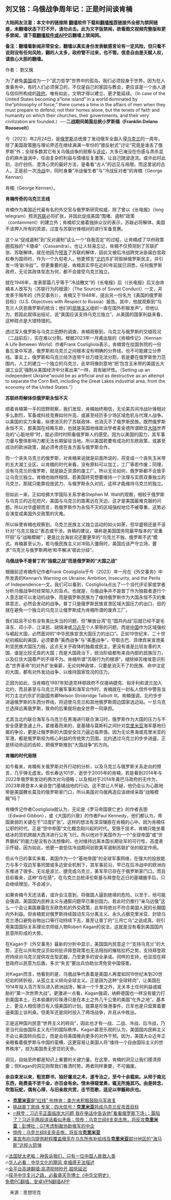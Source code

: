  <!-- 面包屑导航 --> <h2>刘又铭：乌俄战争周年记：正是时间谈肯楠</h2> <p class="notice"><b>大陆网友注意：本文中的链接除 <a href="https://github.com/bannedbook/fanqiang" >翻墙</a>软件下载和<a href="https://github.com/killgcd/justmysocks/blob/master/README.md">翻墙推荐</a>链接外全部为禁网链接，未翻墙状态下打不开，请勿点击。此为文字版禁闻，欲看图文视频完整版和更多禁闻，请下载<a href="https://github.com/bannedbook/fanqiang">翻墙软件或APP</a>后翻墙上禁闻网。</p><p>备注：翻墙看新闻非常安全，翻墙以真实身份发表敏感言论有一定风险，但只看不说则没有任何风险，翻的人太多，政府管不过来，也不管。信息自由是天赋人权，请放心大胆的翻墙。</b></p>  <div class="entry"> <p>作者： 劉又銘</p> <p>为了避免<a href="https://www.bannedbook.org/bnews/tag/%e7%be%8e%e5%9b%bd/" class="st_tag internal_tag" rel="tag" title="标签 美国 下的日志">美国</a>成为一个“武力哲学”世界中的孤岛，我们必须投身于世界。因为在人类事务中，有时人们必须保卫的，不仅是自己的家园与教会，更应该是一个由人道与信仰所构成的<a href="https://www.bannedbook.org/bnews/tag/%e6%94%bf%e5%ba%9c/" class="st_tag internal_tag" rel="tag" title="标签 政府 下的日志">政府</a>。唯有如此，文明才得以建立、更才能延续。（In case of the United States becoming a&#8221;lone island&#8221; in a world dominated by the&#8221;philosophy of force,&#8221; there comes a time in the affairs of men when they must prepare to defend, not their homes alone, but the tenets of faith and humanity on which their churches, their governments, and their very civilization are founded.）──<strong>二战期间美国总统小罗斯福（Franklin Delano Roosevelt）</strong></p> <p>今（2023）年2月24日，是<a href="https://www.bannedbook.org/bnews/tag/%e4%bf%84%e7%bd%97%e6%96%af/" class="st_tag internal_tag" rel="tag" title="标签 俄罗斯 下的日志">俄罗斯</a>总统普丁发动俄军全面入侵<a href="https://www.bannedbook.org/bnews/tag/%e4%b9%8c%e5%85%8b%e5%85%b0/" class="st_tag internal_tag" rel="tag" title="标签 乌克兰 下的日志">乌克兰</a>的一周年。除了美国政策圈与理论界还在继续满满一年份的“膝反射式”讨论“究竟是谁丢了俄罗斯”外；全球多数其它有关乌俄战争的观察与<span class='wp_keywordlink_affiliate'><a href="https://www.bannedbook.org/bnews/comments/" title="新闻评论" target="_blank">评论</a></span>，大多已淹没在伤感与肃杀混合的麻木漩涡中，任由复杂的利益与情绪反复激荡，让自己随波逐流。或许此时此刻，治疗创伤、澄清心灵的最好方法，是看看“古人”的远见与局限。而这里说的古人，正是前一次<a href="https://www.bannedbook.org/bnews/tag/%E5%86%B7%E6%88%98/" class="st_tag internal_tag" rel="tag" title="标签 冷战 下的日志">冷战</a>中，同时身兼“冷战催生者”与“冷战反对者”的肯楠（George Kennan）</p> <p>肯楠（George Kennan）。</p> <p><strong>肯楠传奇的乌克兰支线</strong></p> <p>肯楠作为美国近代最有名的外交官与俄罗斯研究权威，除了曾以《长电报》（long telegram）预测<a href="https://www.bannedbook.org/bnews/tag/%E8%8B%8F%E8%81%94/" class="st_tag internal_tag" rel="tag" title="标签 苏联 下的日志">苏联</a>必将扩张，并因此促成美国“围堵、遏制”政策（containment）的建立外；肯楠却又接着独排众议的表示，苏联必将解体，美国不该押入所有的资源，过度与苏联针锋相对的进行军备竞赛。</p> <p>这个从“促成遏制”到“反对遏制”这么一个“自我否定”的过程，让肯楠成了华府政策圈孤独的“卡珊卓”（Cassandra）。也让人轻易忘记，肯楠不仅预测到了苏联扩张、苏联解体。就在他因为<span class='wp_keywordlink'><a href="https://www.bannedbook.org/forum5/" title="预言玄学禁书下载" rel="nofollow">预言</a></span>了苏联的解体，因此又被后冷战跨党派各届白宫政权奉为国师时，作为一个九旬老人，他更预言“<a href="https://www.bannedbook.org/bnews/tag/%e5%8c%97%e7%ba%a6/" class="st_tag internal_tag" rel="tag" title="标签 北约 下的日志">北约</a>东扩将毁掉俄罗斯民主，并引发一场‘新冷战’”。但更重要的是，肯楠其实早在近80年前就已洞悉，任何俄罗斯政府，无论其政体型态为何，都不会接受乌克兰独立。</p>  <p>就在1946年，发表那篇几乎等于“冷战檄文”的《长电报》后（《长电报》后又由肯楠本人改写为〈苏联行为的根源〉（The Sources of Soviet Conduct）一文，并发表于隔年的《外交事务》），肯楠又于1948年，提出另一份名为《美国的俄罗斯目标》（U.S. Objectives with Respect to Russia）报告。其中，他就观察到“乌克兰人厌恶俄罗斯的统治；他们的<span class='wp_keywordlink'><a href="https://www.bannedbook.org/forum11/topic333.html" title="禁片：民族主义和三座大山" target="_blank">民族主义</a></span>组织一直在国外积极发声”。但他认为，若因此就得出结论，说“美国应该支持乌克兰独立”，从美国的国家利益来看，这种观点是大错特错的。</p> <p>透过深入俄罗斯与乌克兰田野的调查，肯楠观察到，乌克兰与俄罗斯的交错现况（二战前后），实在难以分割。根据2023年一月甫出版的《肯楠传记》（Kennan: A Life Between World）作者Frank Costigliola表示，肯楠曾在给国务院的一份备忘录中写道，俄罗斯和乌克兰之间根本没有明确的分界线，也不可能建立分界线。事实上，俄罗斯和乌克兰经济连带千丝万缕无法分割，若是要在俄罗斯势力范围内，人工的建立一个独立的乌克兰，此举将像刻意地“把‘包含玉米带的美国五大湖工业区’强制从美国经济中分离出来”一样，具有破坏性。（Setting up an independent Ukraine&#8221;would be as artificial and as destructive as an attempt to separate the Corn Belt, including the Great Lakes industrial area, from the economy of the United States.&#8221;）</p> <p><strong>苏联终将解体但俄罗斯永恒不灭</strong></p> <p>顺着肯楠第一手的田野观察，我们发现，肯楠始终相信，无论美苏间冷战针锋相对多么剧烈，军备或科技竞赛如何升高，或甚至经历多少场区域危机与代理人战争。以美国的实力来看，纵使消灭的了苏联政体、也消灭不了俄罗斯民族。既然俄罗斯永恒不灭，那美国在经略东欧，也就是英国地缘政治学者麦金德所谓欧亚<span class='wp_keywordlink_affiliate'><a href="https://www.bannedbook.org/" title="大陆" target="_blank">大陆</a></span>世界岛的“心脏地带”时，就必须时时照看俄罗斯人的感受。因为以美国的国力，其军事力量与整体影响力都无法长期留驻当地。所以美国若要有成功的东欧政策，或甚至成功的欧洲政策，就必须考虑在各方面与俄罗斯合作。</p> <p>而一个丧失乌克兰的俄罗斯，对肯楠来说就是前面所说的，将变成一个丧失玉米带的五大湖工业区。以肯楠的时代来看，没有原料可以加工，工厂等若作废；同理，没有乌克兰的俄罗斯，就是缺乏资源的废工厂。所以无论如何，俄罗斯都不会放手让乌克兰独立。肯楠也始终相信，若美国终究想要维持一个法理与实质双重独立的乌克兰，那就只能靠投放武力、与俄罗斯永久对抗，这样才能维持乌克兰的独立。</p> <p>但如此一来，正如哈佛大学国际关系学者Stephen M. Walt的观察，相较于俄罗斯与乌克兰的近在咫尺，美国与乌克兰的距离远在天边，这才是美国最难克服的问题。所以对华盛顿而言，若俄罗斯作为永恒不灭的区域强权地位不被尊重，这势必会演变成美国外交政策的灾难。</p> <p>所以纵使肯楠也观察到，乌克兰民族主义独立运动的如火如荼，但华盛顿还是不该针对“乌克兰独立”表态或干涉。肯楠的建议，堪称是美国国务院最早版本的“双重吓阻”与“战略模糊”；更是比台海状况还要更早的“乌克兰不独、俄罗斯不武”模式。肯楠甚至认为，若乌俄民族主义对冲陷入僵局时，美国应该严守立场，要求“乌克兰与俄罗斯两地‘和平解决’彼此分歧”。</p>  <p><strong>乌俄战争不是普丁的“独裁之战”而是俄罗斯的“大国之战”</strong></p> <p>根据前述肯楠传记作者Frank Costigliola于今（2023）年一月在《外交事务》中所发表的Kennan&#8217;s Warning on Ukraine: Ambition, Insecurity, and the Perils of Independence一文。我们可以看到，Costigliola点出了一个当代评论家或学者分析乌俄战争时经常陷入的盲点。也就是，乌俄战争并不是普丁作为独裁者遂行个人意志就可以发动的战争，而是俄罗斯民族为了维持俄罗斯作为大国永恒不灭的集体意志，必然会发动的战争。普丁只是俄罗斯民族宣泄区域大国压力的出口，目的就在避免一个独立的乌克兰让俄罗斯成为肯楠所谓的废弃工厂。</p> <p>我们姑且不论有没有类比失当的问题，但“解放台湾”在“国共内战”后就已经不是毛泽东、邓小平、江泽民、胡锦涛或<a href="https://www.bannedbook.org/bnews/tag/%e4%b9%a0%e8%bf%91%e5%b9%b3/" class="st_tag internal_tag" rel="tag" title="标签 习近平 下的日志">习近平</a>个人荣辱的问题，而是<span class='wp_keywordlink_affiliate'><a href="https://www.bannedbook.org/" title="中国" target="_blank">中国</a></span>作为区域强权与崛起大国，必然面对的“中华民族宣泄大国压力的出口”。正如19世纪末、二十世纪初崛起的美国，必须要靠“美西战争”与“美墨战争”，夺取古巴、菲律宾来宣泄美利坚民族大国压力般。这点无关乎政体的独裁或民主，更没有谁是比较友善的大国、谁是比较无良的大国；而是大国政治下，统治阶级都有来自内部的民族压力，以及扛住大国尊严的不得不为。肯楠所谓“苏联行为的根源”，褪除掉苏维埃意识形态“世界革命”的对外扩张柴薪，无论何种政体，只要是消灭不了的民族、命中注定的大国，都有对外发动战争，以维持国家现况的压力。</p> <p>正因为如此，当肯楠在1997年知道克林顿政府不仅接纳捷克、匈牙利和波兰加入北约，而且甚至与乌克兰开展军事和海军合作时，肯楠就在一封私人信件中警告当时力主北约东扩的副国务卿Nelson Strobridge Talbott III。肯楠强调，北约步步进逼俄罗斯的东西分界线，将迫使乌克兰和其他俄罗斯周边国家选边站。一旦乌克兰选择远离俄罗斯，致命的后果就将由全世界一同承担。</p> <p>尤其当北约联合海军与乌克兰在黑海进行联合演习时，俄罗斯作为大国的压力与不安全感更急速上升。紧接着而来的，是基辅与莫斯科之间针对<a href="https://www.bannedbook.org/bnews/tag/%E5%85%8B%E9%87%8C%E7%B1%B3%E4%BA%9A/" class="st_tag internal_tag" rel="tag" title="标签 克里米亚 下的日志">克里米亚</a>海军基地归属的争论，更是让俄罗斯的大国安全压力逼近临界值。因为无论黑海或克里米亚的军港，都是俄罗斯视为核心利益的传统势力范围，北约透过乌克兰的步步进逼，正是转动命运的齿轮，把俄罗斯推到“大国战争”的方向。</p> <p><strong>肯楠的时代局限</strong></p> <p>如今看来，肯楠有关俄罗斯对外行动的分析，以及乌克兰与俄罗斯关系走向的预言，几乎弹无虚发。但长寿达101岁，逝世于2005年的肯楠，若是看到2014年与2022年俄罗斯发动的两次对乌侵略；以及相对于2014年奥巴马政府的无作为，2023年拜登本人亲自登门基辅战地的行动。这不禁让人怀疑，他仍会认为心脏地带是美国鞭长莫及的俄罗斯家门口，所以美国对乌俄两造应该继续采取“战略模糊”吗？</p>  <p>肯楠传记作者Costigliola就认为，无论是《罗马帝国衰亡史》的作者吉朋（Edward Gibbon），或《大国的兴衰》的作者Paul Kennedy，他们都认为，帝国衰弱的关键在于“过度扩张”。这样的想法有深深镶嵌在肯楠的心中。因为肯楠任公职的时代，正是“空中帝国”文化概念刚兴起的时代。受限于技术，肯楠只能坐着结冰的货机跨越大西洋进行公务飞行。所以他对于美国作为一个“全球帝国”或“世界霸权”的能力是没有办法想像的，也对维持远离本国长期驻军的可行性，高度表示怀疑。因为如此，他更一直低估冷战期间驻欧美军遏制苏联扩张的稳定作用。</p> <p>但从今日的事实来看，美国作为一个“基地帝国”的全球军事网络，在强大的投放能力与多个双边军事同盟或多边安全机制下，其军事前沿，早已在后冷战中的欧洲向东推进了很多。无论是波兰、捷克或乌克兰，美军早已存在于俄罗斯家门口。而且目前看来，这种“存在感”，在乌克兰总统泽伦斯基与拜登在近日的基辅握手后，只会继续增加，不会减少。</p> <p>如果肯楠今天还活着，或许会注意到，将俄国人逼到绝境的危险。以至于，他可能会强调，美国国内民粹主义与通膨问题早已重创国力。若此时仍推行“亲乌远俄”这么一个会让美国暴露在东欧危机的外交政策，此举将绝对不符合美国人民的长期国内外利益。但肯楠若对俄罗斯持续鼓动东乌分离主义、永久占据克里米亚、封锁乌克兰港口避免谷物出口等行动持续下去，甚至让普丁的“三月亡乌”之说成真。则引用美国国际关系理论宗师级人物Robert Kagan的说法，这就是没有看到美国国内民意所形成的大势。</p> <p>在Kagan于《外交事务》最新的分析中显示，美国国内民意这个“支持乌克兰”的大势，正在以共和党议员如何批评拜登政策也无法阻挡的摧枯拉朽之势，支持拜登政府持续对乌克兰提供攻击型武器，乃至更多的安全承诺。同样的支持，也显现在拜登政府以民意为后盾，多次“失言”要出兵协助台湾免受中国侵害。</p> <p>对Kagan而言，他看到的是，乌俄战争代表着是美国人再度如同19世纪末到20世纪初的转折般，从孤立主义转向全球主义。正是因为这种“全球转向”，让美国在1914年投入百万军队进入欧洲战场，解决一个千里之外，无关本土任何利益或威胁的“第一次世界大战”。更激进一点看，Kagan强调，纳粹德国也一样没有能力打到美国本土，日本偷袭的珍珠港只是在本土之外几千公里的美国“化外之地”。基本上，更没人相信德日有入侵美国的计划。就算是珍珠港事件，日军也是只盘算着要逼美国上谈判桌。但美军还是同时投入了两场战争，并且从中胜出。</p> <p>正是这种国内民意“世界主义的转向”，因此也才有一战、二战、冷战、后冷战，乃至当代自由国际主义先行的国际秩序。Kagan甚至乐观的认为，美国国内民粹主义不会让美国转向孤立，而是会将美国推向更多的对外干预。因为，美国大众近年正亲眼看着俄罗斯与中国的蛮横，这更容易让美国人将“维持一个自由国际主义的世界秩序”，视为美国责无旁贷的天命。</p> <p>洞见，自始至终都是知识上重要的关键力量。在这里，肯楠的洞见让我们摸清原委；但Kagan的洞见则帮我们看清时势。两者同样重要，不可偏废。</p>  <p><strong>余自束发以来，粗览群书，独好屠龙之术，遂专治之，至今十余载矣。从师于南北东西，耗费虽不至千金，亦百金有余。恨未得窥堂奥，辄无所施其巧。由是转念，吹笛玩蛇，偶有心得，与旧亲故共赏，击节而歌，适足以举觞称庆也。</strong></p> <!--<div id="taboola-mid-1"></div>--><ul class='op-related-articles' title='相关阅读'> <li><a href='https://www.bannedbook.org/bnews/worldnews/20230217/1849638.html' target='_blank'><b>克里米亚</b>是“红线” 布林肯：美方未积极鼓励乌军收复</a></li> <li><a href='https://www.bannedbook.org/bnews/topimagenews/20230213/1848008.html' target='_blank'>挑战普丁底线 专家：四大信号！<b>克里米亚</b>将成乌克兰反攻首目标</a></li> <li><a href='https://www.bannedbook.org/bnews/sohnews/20230209/1846611.html' target='_blank'>🔥拜登：习近平正面临庞大问题 我在电话中告诉他｢看看俄罗斯下场｣；露陷了？习近平两段讲话看似矛盾；惊传：乌克兰组8支突击旅，将反攻<b>克里米亚</b>；彭博社：G7考虑制裁协助俄军的中企</a></li> <li><a href='https://www.bannedbook.org/bnews/topimagenews/20230209/1846268.html' target='_blank'>惊传：乌克兰组8支突击旅，将反攻<b>克里米亚</b></a></li> <li><a href='https://www.bannedbook.org/bnews/worldnews/usa/20230204/1844304.html' target='_blank'>美宣布向乌提供射程覆盖俄军在乌东所有补给线及<b>克里米亚</b>部分地区的“海马斯”远程火箭弹</a></li> </ul> <p class="texttj"> 🔥<a href="https://www.bannedbook.org/bnews/ssgc/20230219/1850782.html" target="_blank">法国犹太老板：神告诉我们，只有一位中国人能救人类</a><br/> 🔥<a href="https://www.bannedbook.org/bnews/comments/20220220/1694796.html" target="_blank">华人必看：中华文化的飓风 幸福感无法描述</a><br/> 🔥<a href="https://github.com/bannedbook/fanqiang/wiki/V2ray%E6%9C%BA%E5%9C%BA" target="_blank">全平台高速翻墙:高清视频秒开,超低延迟</a><br/> 🔥<a href="https://www.bannedbook.org/bnews/comments/20220808/1768773.html" target="_blank">探寻中华复兴之路，必看章天亮博士《中华文明史》</a><br/> <a href="https://github.com/bannedbook/fanqiang/wiki/%E7%A6%81%E9%97%BB%E7%BD%91%E5%AE%89%E5%8D%93%E7%BF%BB%E5%A2%99%E6%96%B0%E9%97%BBAPP" target="_blank">免费PC翻墙、安卓VPN翻墙APP</a><br/> </p><p class="src-info">　来源：思想坦克 </p><a name='sharetosocial'></a> <div style="margin-bottom:5px;padding-bottom:5px;clear:both"> <div id="archive-pix-1" class="banner-ads"> <!-- AuctionX Display platform tag START --> <div id="27602x728x90x621x_ADSLOT1" clicktrack="%%CLICK_URL_ESC%%"></div>  <!-- AuctionX Display platform tag END --> </div> <div id="archive-pix-2" class="banner-ads"> <!-- AuctionX Display platform tag START --> <div id="27556x300x250x621x_ADSLOT1" clicktrack="%%CLICK_URL_ESC%%" style="margin:0 auto;text-align:center"></div>  <!-- AuctionX Display platform tag END --> </div> </div>  <div id="archive-pix-1" class="banner-ads"> <!-- AuctionX Display platform tag START --> <div id="27603x728x90x621x_ADSLOT1" clicktrack="%%CLICK_URL_ESC%%"></div>  <!-- AuctionX Display platform tag END --> </div> </div><!--END ENTRY--> 